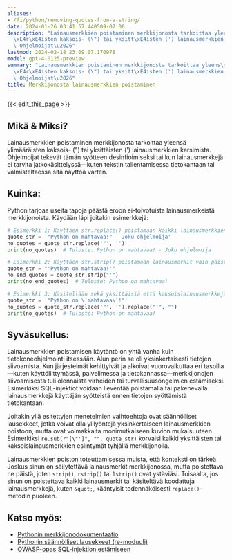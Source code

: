 ```yaml
---
aliases:
- /fi/python/removing-quotes-from-a-string/
date: 2024-01-26 03:41:57.440509-07:00
description: "Lainausmerkkien poistaminen merkkijonosta tarkoittaa yleens\xE4 ylim\xE4\
  \xE4r\xE4isten kaksois- (\") tai yksitt\xE4isten (') lainausmerkkien karsimista.\
  \ Ohjelmoijat\u2026"
lastmod: 2024-02-18 23:09:07.170978
model: gpt-4-0125-preview
summary: "Lainausmerkkien poistaminen merkkijonosta tarkoittaa yleens\xE4 ylim\xE4\
  \xE4r\xE4isten kaksois- (\") tai yksitt\xE4isten (') lainausmerkkien karsimista.\
  \ Ohjelmoijat\u2026"
title: Merkkijonosta lainausmerkkien poistaminen
---
```


{{< edit_this_page >}}

## Mikä & Miksi?
Lainausmerkkien poistaminen merkkijonosta tarkoittaa yleensä ylimääräisten kaksois- (") tai yksittäisten (') lainausmerkkien karsimista. Ohjelmoijat tekevät tämän syötteen desinfioimiseksi tai kun lainausmerkkejä ei tarvita jatkokäsittelyssä—kuten tekstin tallentamisessa tietokantaan tai valmisteltaessa sitä näyttöä varten.

## Kuinka:
Python tarjoaa useita tapoja päästä eroon ei-toivotuista lainausmerkeistä merkkijonoista. Käydään läpi joitakin esimerkkejä:

```Python
# Esimerkki 1: Käyttäen str.replace() poistamaan kaikki lainausmerkkien esiintymät
quote_str = '"Python on mahtavaa!" - Joku ohjelmoija'
no_quotes = quote_str.replace('"', '')
print(no_quotes)  # Tuloste: Python on mahtavaa! - Joku ohjelmoija

# Esimerkki 2: Käyttäen str.strip() poistamaan lainausmerkit vain päistä
quote_str = "'Python on mahtavaa!'"
no_end_quotes = quote_str.strip("'")
print(no_end_quotes)  # Tuloste: Python on mahtavaa!

# Esimerkki 3: Käsitellään sekä yksittäisiä että kaksoislainausmerkkejä
quote_str = '"Python on \'mahtavaa\'!"'
no_quotes = quote_str.replace('"', '').replace("'", "")
print(no_quotes)  # Tuloste: Python on mahtavaa!
```

## Syväsukellus:
Lainausmerkkien poistamisen käytäntö on yhtä vanha kuin tietokoneohjelmointi itsessään. Alun perin se oli yksinkertaisesti tietojen siivoamista. Kun järjestelmät kehittyivät ja alkoivat vuorovaikuttaa eri tasoilla—kuten käyttöliittymässä, palvelimessa ja tietokannassa—merkkijonojen siivoamisesta tuli olennaista virheiden tai turvallisuusongelmien estämiseksi. Esimerkiksi SQL-injektiot voidaan lieventää poistamalla tai pakenevalla lainausmerkkejä käyttäjän syötteistä ennen tietojen syöttämistä tietokantaan.

Joitakin yllä esitettyjen menetelmien vaihtoehtoja ovat säännölliset lausekkeet, jotka voivat olla ylilyöntejä yksinkertaiseen lainausmerkkien poistoon, mutta ovat voimakkaita monimutkaiseen kuvion mukaisuuteen. Esimerkiksi `re.sub(r"[\"']", "", quote_str)` korvaisi kaikki yksittäisten tai kaksoislainausmerkkien esiintymät tyhjällä merkkijonolla.

Lainausmerkkien poiston toteuttamisessa muista, että konteksti on tärkeä. Joskus sinun on säilytettävä lainausmerkit merkkijonossa, mutta poistettava ne päistä, joten `strip()`, `rstrip()` tai `lstrip()` ovat ystäviäsi. Toisaalta, jos sinun on poistettava kaikki lainausmerkit tai käsiteltävä koodattuja lainausmerkkejä, kuten `&quot;`, kääntyisit todennäköisesti `replace()`-metodin puoleen.

## Katso myös:
- [Pythonin merkkijonodokumentaatio](https://docs.python.org/3/library/string.html)
- [Pythonin säännölliset lausekkeet (re-moduuli)](https://docs.python.org/3/library/re.html)
- [OWASP-opas SQL-injektion estämiseen](https://owasp.org/www-community/attacks/SQL_Injection)
